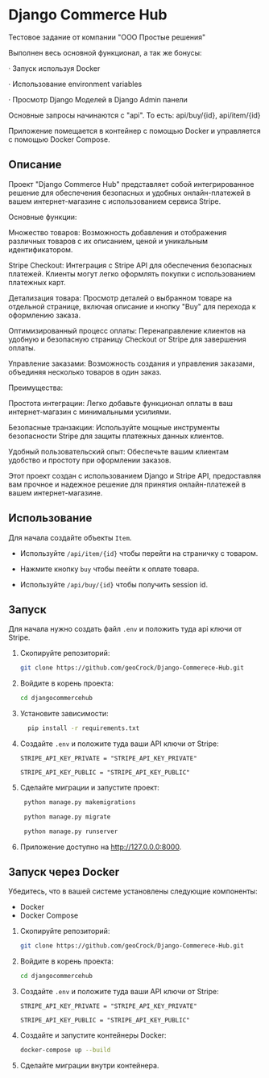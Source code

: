 # Django Commerce Hub
Тестовое задание от компании "ООО Простые решения"

Выполнен весь основной функционал, а так же бонусы:

· 	Запуск используя Docker 

· 	Использование environment variables 

· 	Просмотр Django Моделей в Django Admin панели 

Основные запросы начинаются c "api". То есть: api/buy/{id}, api/item/{id}

Приложение помещается в контейнер с помощью Docker и управляется с помощью Docker Compose.


## Описание

Проект "Django Commerce Hub" представляет собой интегрированное решение для обеспечения безопасных и удобных онлайн-платежей в вашем интернет-магазине с использованием сервиса Stripe.

Основные функции:

Множество товаров: Возможность добавления и отображения различных товаров с их описанием, ценой и уникальным идентификатором.

Stripe Checkout: Интеграция с Stripe API для обеспечения безопасных платежей. Клиенты могут легко оформлять покупки с использованием платежных карт.

Детализация товара: Просмотр деталей о выбранном товаре на отдельной странице, включая описание и кнопку "Buy" для перехода к оформлению заказа.

Оптимизированный процесс оплаты: Перенаправление клиентов на удобную и безопасную страницу Checkout от Stripe для завершения оплаты.

Управление заказами: Возможность создания и управления заказами, объединяя несколько товаров в один заказ.

Преимущества:

Простота интеграции: Легко добавьте функционал оплаты в ваш интернет-магазин с минимальными усилиями.

Безопасные транзакции: Используйте мощные инструменты безопасности Stripe для защиты платежных данных клиентов.

Удобный пользовательский опыт: Обеспечьте вашим клиентам удобство и простоту при оформлении заказов.

Этот проект создан с использованием Django и Stripe API, предоставляя вам прочное и надежное решение для принятия онлайн-платежей в вашем интернет-магазине.

## Использование

Для начала создайте объекты `Item`.

- Используйте `/api/item/{id}` чтобы перейти на страничку с товаром.
- Нажмите кнопку `buy` чтобы пеейти к оплате товара.

- Используйте `/api/buy/{id}` чтобы получить session id.

## Запуск

Для начала нужно создать файл `.env` и положить туда api ключи от Stripe.


1. Скопируйте репозиторий:

     ```bash
     git clone https://github.com/geoCrock/Django-Commerece-Hub.git
     ```

2. Войдите в корень проекта:

     ```bash
     cd djangocommercehub
     ```

3. Установите зависимости:

     ```bash
       pip install -r requirements.txt
     ```

4. Создайте `.env` и положите туда ваши API ключи от Stripe:

     ```env
     STRIPE_API_KEY_PRIVATE = "STRIPE_API_KEY_PRIVATE"
    
     STRIPE_API_KEY_PUBLIC = "STRIPE_API_KEY_PUBLIC"
     ```


5. Сделайте миграции и запустите проект:
   
    ```bash
     python manage.py makemigrations
     ```

    ```bash
     python manage.py migrate
     ```

    ```bash
     python manage.py runserver
     ```
   
7. Приложение доступно на http://127.0.0.0:8000.



##  Запуск через Docker

Убедитесь, что в вашей системе установлены следующие компоненты:

- Docker
- Docker Compose


1. Скопируйте репозиторий:

     ```bash
     git clone https://github.com/geoCrock/Django-Commerece-Hub.git
     ```

2. Войдите в корень проекта:

     ```bash
     cd djangocommercehub
     ```

3. Создайте `.env` и положите туда ваши API ключи от Stripe:

     ```env
     STRIPE_API_KEY_PRIVATE = "STRIPE_API_KEY_PRIVATE"
    
     STRIPE_API_KEY_PUBLIC = "STRIPE_API_KEY_PUBLIC"
     ```
  
4. Создайте и запустите контейнеры Docker:

     ```bash
     docker-compose up --build
     ```
5. Сделайте миграции внутри контейнера.

